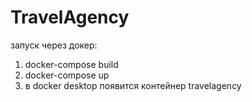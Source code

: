 # TravelAgency

запуск через докер:
1. docker-compose build
2. docker-compose up
3. в docker desktop появится контейнер travelagency


